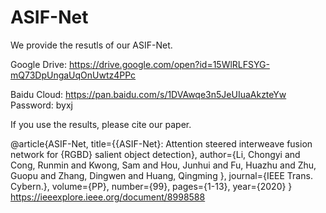 # ASIF-Net

We provide the resutls of our ASIF-Net. 

Google Drive: https://drive.google.com/open?id=15WlRLFSYG-mQ73DpUngaUqOnUwtz4PPc

Baidu Cloud: https://pan.baidu.com/s/1DVAwqe3n5JeUIuaAkzteYw  Password: byxj


If you use the results, please cite our paper.

@article{ASIF-Net,
  title={{ASIF-Net}: Attention steered interweave fusion network for {RGBD} salient object detection},
  author={Li, Chongyi and Cong, Runmin and Kwong, Sam and Hou, Junhui and Fu, Huazhu and Zhu, Guopu and Zhang, Dingwen and Huang, Qingming },
  journal={IEEE Trans. Cybern.},
  volume={PP},
  number={99},
  pages={1-13},
  year={2020}
}
https://ieeexplore.ieee.org/document/8998588
